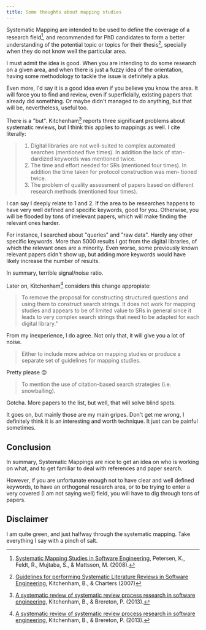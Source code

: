 ```yaml
---
title: Some thoughts about mapping studies
---
```


Systematic Mapping are intended to be used to define the coverage of a research
field[^Petersen2008], and recommended for PhD candidates to form a better understanding
of the potential topic or topics for their thesis[^Kitchenham2007],
specially when they do not know well the particular area.

I must admit the idea is good. When you are intending to do some research
on a given area, and when there is just a fuzzy idea of the orientation, having
some methodology to tackle the issue is definitely a plus.

Even more, I'd say it is a good idea even if you believe you know the area.
It will force you to find and review, even if superficially, existing papers
that already did something. Or maybe didn't managed to do anything, but that
will be, nevertheless, useful too.

There is a "but". Kitchenham[^Kitchenham2013] reports three significant problems
about systematic reviews, but I think this applies to mappings as well. I cite
literally:

> 1. Digital libraries are not well-suited to complex automated searches
> (mentioned five times). In addition the lack of stan- dardized keywords was mentioned twice.
> 2. The time and effort needed for SRs (mentioned four times). In addition the
> time taken for protocol construction was men- tioned twice.
> 3. The problem of quality assessment of papers based on different research
> methods (mentioned four times).

I can say I deeply relate to 1 and 2. If the area to be researches happens to
have very well defined and specific keywords, good for you. Otherwise, you will
be flooded by tons of irrelevant papers, which will make finding the relevant ones
harder.

For instance, I searched about "queries" and "raw data". Hardly any other
specific keywords. More than 5000 results I got from the digital libraries,
of which the relevant ones are a minority. Even worse, some previously known
relevant papers didn't show up, but adding more keywords would have likely
increase the number of results.

In summary, terrible signal/noise ratio.

Later on, Kitchenham[^Kitchenham2013] considers this change appropiate:

> To remove the proposal for constructing structured questions and using them
> to construct search strings. It does not work for mapping studies and appears
> to be of limited value to SRs in general since it leads to very complex search
> strings that need to be adapted for each digital library."

From my inexperience, I do agree. Not only that, it will give you a lot of noise.

> Either to include more advice on mapping studies or produce a separate set
> of guidelines for mapping studies.

Pretty please 🙃

> To mention the use of citation-based search strategies (i.e. snowballing).

Gotcha. More papers to the list, but well, that will solve blind spots.

It goes on, but mainly those are my main gripes. Don't get me wrong, I
definitely think it is an interesting and worth technique. It just can be
painful sometimes.

## Conclusion
In summary, Systematic Mappings are nice to get an idea on who is working on
what, and to get familiar to deal with references and paper search.

However, if you are unfortunate enough not to have clear and well defined
keywords, to have an orthogonal research area, or to be trying to enter a
very covered (I am not saying well) field, you will have to dig through tons
of papers.

## Disclaimer
I am quite green, and just halfway through the systematic mapping. Take everything
I say with a pinch of salt.

[^Kitchenham2007]: [Guidelines for performing Systematic Literature Reviews in Software Engineering](https://doi.org/10.1145/1134285.1134500), Kitchenham, B., & Charters (2007)

[^Petersen2008]: [Systematic Mapping Studies in Software Engineering](https://doi.org/10.1142/S0218194007003112), Petersen, K., Feldt, R., Mujtaba, S., & Mattsson, M. (2008).

[^Kitchenham2013]: [A systematic review of systematic review process research in software engineering](https://doi.org/10.1016/j.infsof.2013.07.010), Kitchenham, B., & Brereton, P. (2013).
